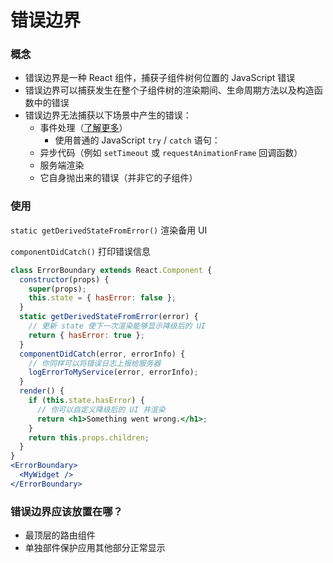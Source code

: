 # 错误边界

### 概念

- 错误边界是一种 React 组件，捕获子组件树何位置的 JavaScript 错误
- 错误边界可以捕获发生在整个子组件树的渲染期间、生命周期方法以及构造函数中的错误
- 错误边界无法捕获以下场景中产生的错误：
    - 事件处理（[了解更多](https://zh-hans.reactjs.org/docs/error-boundaries.html#how-about-event-handlers)）
        - 使用普通的 JavaScript `try` / `catch` 语句：
    - 异步代码（例如 `setTimeout` 或 `requestAnimationFrame` 回调函数）
    - 服务端渲染
    - 它自身抛出来的错误（并非它的子组件）

### 使用

`static getDerivedStateFromError()` 渲染备用 UI 

`componentDidCatch()` 打印错误信息

```jsx
class ErrorBoundary extends React.Component {
  constructor(props) {
    super(props);
    this.state = { hasError: false };
  }
  static getDerivedStateFromError(error) {
    // 更新 state 使下一次渲染能够显示降级后的 UI
    return { hasError: true };
  }
  componentDidCatch(error, errorInfo) {
    // 你同样可以将错误日志上报给服务器
    logErrorToMyService(error, errorInfo);
  }
  render() {
    if (this.state.hasError) {
      // 你可以自定义降级后的 UI 并渲染
      return <h1>Something went wrong.</h1>;
    }
    return this.props.children;
  }
}
<ErrorBoundary>
  <MyWidget />
</ErrorBoundary>
```

### 错误边界应该放置在哪？

- 最顶层的路由组件
- 单独部件保护应用其他部分正常显示